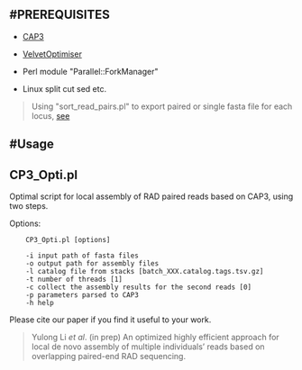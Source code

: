 #PREREQUISITES
---
* [CAP3](http://seq.cs.iastate.edu/cap3.html)

* [VelvetOptimiser](https://github.com/tseemann/VelvetOptimiser)

* Perl module "Parallel::ForkManager"

* Linux split cut sed etc.

> Using "sort_read_pairs.pl" to export paired or single fasta file for each locus, [see](http://catchenlab.life.illinois.edu/stacks/pe_tut.php)

#Usage
---
CP3_Opti.pl
---	
Optimal script for local assembly of RAD paired reads based on CAP3, using two steps. 

Options:
```
	CP3_Opti.pl [options]
	
	-i input path of fasta files
	-o output path for assembly files
	-l catalog file from stacks [batch_XXX.catalog.tags.tsv.gz]
	-t number of threads [1]
	-c collect the assembly results for the second reads [0]
	-p parameters parsed to CAP3
	-h help
```

Please cite our paper if you find it useful to your work.

>Yulong Li <em>et al</em>. (in prep) An optimized highly efficient approach for local de novo assembly of multiple individuals’ reads based on overlapping paired-end RAD sequencing.

